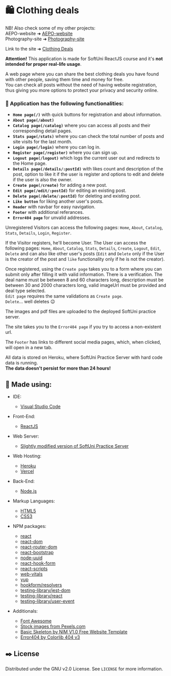 # :shopping: Clothing deals

NB! Also check some of my other projects:<br/>
AEPO-website ➜ [AEPO-website](https://github.com/MiroslavIvanovCommits/AEPO-website)<br/>
Photography-site ➜ [Photography-site](https://github.com/MiroslavIvanovCommits/Photography-site)<br/>


Link to the site ➜ [Clothing Deals](https://marketplace-website-beta.vercel.app)

**Attention!** This application is made for SoftUni ReactJS course and it's **not intended for proper real-life usage**.<br/>

A web page where you can share the best clothing deals you have found with other people, saving them time and money for free.<br/>
You can check all posts without the need of having website registration, thus giving you more options to protect your privacy and security online.

### :scroll: Application has the following functionalities:
- **`Home page(/)`** with quick buttons for registration and about information.
- **`About page(/about)`**
- **`Catalog page(/catalog)`** where you can access all posts and their corresponding detail pages.
- **`Stats page(/stats)`** where you can check the total number of posts and site visits for the last month.
- **`Login page(/login)`** where you can log in.
- **`Register page(/register)`** where you can sign up.
- **`Logout page(/logout)`** which logs the current user out and redirects to the Home page.
- **`Details page(/details/:postId)`** with likes count and description of the post, option to like it if the user is register and options to edit and delete if the user is also the owner.
- **`Create page(/create)`** for adding a new post.
- **`Edit page(/edit/:postId)`** for editing an existing post.
- **`Delete page(/delete/:postId)`** for deleting and existing post.
- **`Like button`** for liking another user's posts.
- **`Header`** with navbar for easy navigation.
- **`Footer`** with additional referances.
- **`Error404 page`** for unvalid addresses.

Unregistered Visitors can access the following pages: `Home`, `About`, `Catalog`, `Stats`, `Details`, `Login`, `Register`.

If the Visitor registers, he'll become User. The User can access the following pages: `Home`, `About`, `Catalog`, `Stats`, `Details`, `Create`, `Logout`, `Edit`, `Delete` and can also like other user's posts (`Edit` and `Delete` only if the User is the creator of the post and `like` functionality only if he is not the creator).

Once registered, using the `Create page` takes you to a form where you can submit only after filling it with valid information. There is a verification. The deal name must be between 8 and 60 characters long, description must be between 30 and 2000 characters long, valid imageUrl must be provided and deal type selected.<br/>
`Edit page` requires the same validations as `Create page`.<br/>
`Delete`... well deletes :wink:

The images and pdf files are uploaded to the deployed SoftUni practice server.

The site takes you to the `Error404 page` if you try to access a non-existent url.

The `Footer` has links to different social media pages, which, when clicked, will open in a new tab.

All data is stored on Heroku, where SoftUni Practice Server with hard code data is running.<br/>
**The data doesn't persist for more than 24 hours!**

 🔨 Made using:
 --
 
- IDE:
  - [Visual Studio Code](https://code.visualstudio.com)
- Front-End:
  - [ReactJS](https://reactjs.org)
- Web Server:
  - [Slightly modified version of SoftUni Practice Server](https://github.com/MiroslavIvanovCommits/softuni-practice-server-marketplace-website)
- Web Hosting:
  - [Heroku](https://softuni-practice-server-market.herokuapp.com)
  - [Vercel](https://marketplace-website-beta.vercel.app)
- Back-End:
  - [Node.js](https://nodejs.org/en)
- Markup Languages:
  - [HTML5](https://developer.mozilla.org/en-US/docs/Web/HTML)
  - [CSS3](https://developer.mozilla.org/en-US/docs/Web/CSS)
- NPM packages:
  - [react](https://www.npmjs.com/package/react)
  - [react-dom](https://www.npmjs.com/package/react-dom)
  - [react-router-dom](https://www.npmjs.com/package/react-bootstrap)
  - [react-bootstrap](https://www.npmjs.com/package/react-bootstrap)
  - [node-uuid](https://www.npmjs.com/package/node-uuid)
  - [react-hook-form](https://www.npmjs.com/package/react-hook-form)
  - [react-scripts](https://www.npmjs.com/package/react-scripts)
  - [web-vitals](https://www.npmjs.com/package/web-vitals)
  - [yup](https://www.npmjs.com/package/yup)
  - [hookform/resolvers](https://www.npmjs.com/package/@hookform/resolvers)
  - [testing-library/jest-dom](https://www.npmjs.com/package/@testing-library/jest-dom)
  - [testing-library/react](https://www.npmjs.com/package/@testing-library/react)
  - [testing-library/user-event](https://www.npmjs.com/package/@testing-library/user-event)

- Additionals:
  - [Font Awesome](https://fontawesome.com)
  - [Stock images from Pexels.com](https://www.pexels.com)
  - [Basic Skeleton by NIM V1.0 Free Website Template](https://www.free-css.com)
  - [Error404 by Colorlib 404 v3](https://colorlib.com/wp/free-404-error-page-templates)


<!-- ## :camera: Preview:

### Home Page

![Home](https://i.imgur.com/zx6WBrF.png) -->


<!-- LICENSE -->
## :black_nib: License

Distributed under the GNU v2.0 License. See `LICENSE` for more information.
